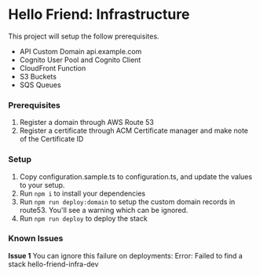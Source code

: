 # Hello Friend: Infrastructure

This project will setup the follow prerequisites.

- API Custom Domain api.example.com
- Cognito User Pool and Cognito Client
- CloudFront Function
- S3 Buckets
- SQS Queues

### Prerequisites

1. Register a domain through AWS Route 53
2. Register a certificate through ACM Certificate manager and make note of the Certificate ID

### Setup

1. Copy configuration.sample.ts to configuration.ts, and update the values to your setup.
2. Run `npm i` to install your dependencies
3. Run `npm run deploy:domain` to setup the custom domain records in route53. You'll see a warning which can be ignored.
4. Run `npm run deploy` to deploy the stack


### Known Issues

**Issue 1**
You can ignore this failure on deployments:
Error: Failed to find a stack hello-friend-infra-dev
